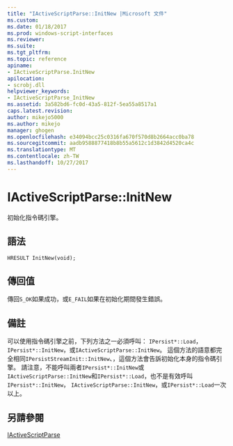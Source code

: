 ```yaml
---
title: "IActiveScriptParse::InitNew |Microsoft 文件"
ms.custom: 
ms.date: 01/18/2017
ms.prod: windows-script-interfaces
ms.reviewer: 
ms.suite: 
ms.tgt_pltfrm: 
ms.topic: reference
apiname:
- IActiveScriptParse.InitNew
apilocation:
- scrobj.dll
helpviewer_keywords:
- IActiveScriptParse_InitNew
ms.assetid: 3a582bd6-fc0d-43a5-812f-5ea55a8517a1
caps.latest.revision: 
author: mikejo5000
ms.author: mikejo
manager: ghogen
ms.openlocfilehash: e34094bcc25c0316fa670f570d8b2664acc0ba78
ms.sourcegitcommit: aadb9588877418b8b55a5612c1d3842d4520ca4c
ms.translationtype: MT
ms.contentlocale: zh-TW
ms.lasthandoff: 10/27/2017
---
```

# <a name="iactivescriptparseinitnew"></a>IActiveScriptParse::InitNew
初始化指令碼引擎。  
  
## <a name="syntax"></a>語法  
  
```  
HRESULT InitNew(void);  
```  
  
## <a name="return-value"></a>傳回值  
 傳回`S_OK`如果成功，或`E_FAIL`如果在初始化期間發生錯誤。  
  
## <a name="remarks"></a>備註  
 可以使用指令碼引擎之前，下列方法之一必須呼叫： `IPersist*::Load`， `IPersist*::InitNew`，或`IActiveScriptParse::InitNew`。 這個方法的語意都完全相同`IPersistStreamInit::InitNew`、，這個方法會告訴初始化本身的指令碼引擎。 請注意，不能呼叫兩者`IPersist*::InitNew`或`IActiveScriptParse::InitNew`和`IPersist*::Load`，也不是有效呼叫`IPersist*::InitNew`， `IActiveScriptParse::InitNew`，或`IPersist*::Load`一次以上。  
  
## <a name="see-also"></a>另請參閱  
 [IActiveScriptParse](../../winscript/reference/iactivescriptparse.md)